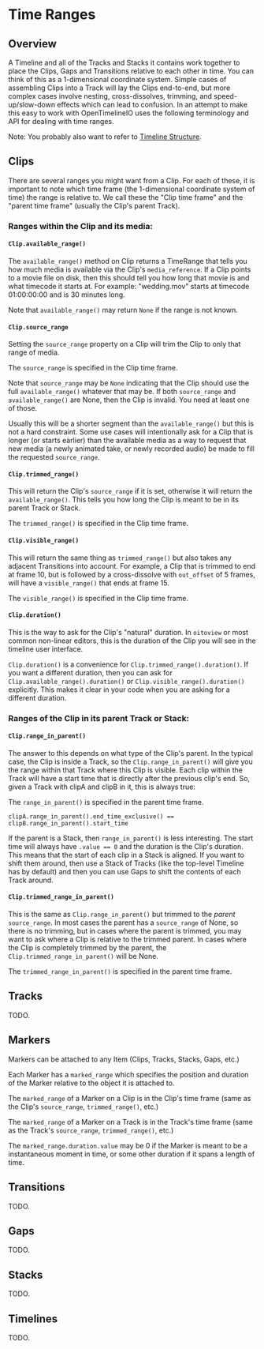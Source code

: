 # Time Ranges

## Overview

A Timeline and all of the Tracks and Stacks it contains work together to place
the Clips, Gaps and Transitions relative to each other in time. You can think
of this as a 1-dimensional coordinate system. Simple cases of assembling Clips
into a Track will lay the Clips end-to-end, but more complex cases involve
nesting, cross-dissolves, trimming, and speed-up/slow-down effects which can
lead to confusion. In an attempt to make this easy to work with OpenTimelineIO 
uses the following terminology and API for dealing with time ranges.

Note: You probably also want to refer to [Timeline Structure](otio-timeline-structure.html).

## Clips

There are several ranges you might want from a Clip. For each of these, it is
important to note which time frame (the 1-dimensional coordinate system of time)
the range is relative to. We call these the "Clip time frame" and the "parent
time frame" (usually the Clip's parent Track).

### Ranges within the Clip and its media:

#### `Clip.available_range()`

The `available_range()` method on Clip returns a TimeRange that tells you
how much media is available via the Clip's `media_reference`. If a Clip 
points to a movie file on disk, then this should tell you how long that 
movie is and what timecode it starts at. For example: "wedding.mov" starts 
at timecode 01:00:00:00 and is 30 minutes long.

Note that `available_range()` may return `None` if the range is not known.

#### `Clip.source_range`

Setting the `source_range` property on a Clip will trim the Clip to only 
that range of media.

The `source_range` is specified in the Clip time frame.

Note that `source_range` may be `None` indicating that the Clip should use
the full `available_range()` whatever that may be. If both `source_range`
and `available_range()` are None, then the Clip is invalid. You need at
least one of those.

Usually this will be a shorter segment than the `available_range()` but this
is not a hard constraint. Some use cases will intentionally ask for
a Clip that is longer (or starts earlier) than the available media as a way
to request that new media (a newly animated take, or newly recorded audio) 
be made to fill the requested `source_range`.

#### `Clip.trimmed_range()`

This will return the Clip's `source_range` if it is set, otherwise it will
return the `available_range()`. This tells you how long the Clip is meant to
be in its parent Track or Stack.

The `trimmed_range()` is specified in the Clip time frame.

#### `Clip.visible_range()`

This will return the same thing as `trimmed_range()` but also takes any 
adjacent Transitions into account. For example, a Clip that is trimmed to 
end at frame 10, but is followed by a cross-dissolve with `out_offset` of 5
frames, will have a `visible_range()` that ends at frame 15.

The `visible_range()` is specified in the Clip time frame.

#### `Clip.duration()`

This is the way to ask for the Clip's "natural" duration. In `oitoview` or
most common non-linear editors, this is the duration of the Clip you will
see in the timeline user interface.

`Clip.duration()` is a convenience for `Clip.trimmed_range().duration()`.
If you want a
different duration, then you can ask for `Clip.available_range().duration()`
or `Clip.visible_range().duration()` explicitly. This makes it clear in your
code when you are asking for a different duration.

### Ranges of the Clip in its parent Track or Stack:

#### `Clip.range_in_parent()`

The answer to this depends on what type of the Clip's parent. In the
typical case, the Clip is inside a Track, so the `Clip.range_in_parent()`
will give you the range within that Track where this Clip is visible.
Each clip within the Track will have a start time that is directly after
the previous clip's end. So, given a Track with clipA and clipB in it,
this is always true:

The `range_in_parent()` is specified in the parent time frame.

`clipA.range_in_parent().end_time_exclusive() == clipB.range_in_parent().start_time`

If the parent is a Stack, then `range_in_parent()` is less interesting. The
start time will always have `.value == 0` and the duration is the Clip's 
duration. This means that the start of each clip in a Stack is aligned. If you 
want to shift them around, then use a Stack of Tracks (like the top-level 
Timeline has by default) and then you can use Gaps to shift the contents of each
Track around.

#### `Clip.trimmed_range_in_parent()`

This is the same as `Clip.range_in_parent()` but trimmed to the *parent*
`source_range`. In most cases the parent has a `source_range` of None, so
there is no trimming, but in cases where the parent is trimmed, you may
want to ask where a Clip is relative to the trimmed parent. In cases where
the Clip is completely trimmed by the parent, the 
`Clip.trimmed_range_in_parent()` will be None.

The `trimmed_range_in_parent()` is specified in the parent time frame.

## Tracks

TODO.

## Markers

Markers can be attached to any Item (Clips, Tracks, Stacks, Gaps, etc.)

Each Marker has a `marked_range` which specifies the position and duration of
the Marker relative to the object it is attached to.

The `marked_range` of a Marker on a Clip is in the Clip's time frame (same as 
the Clip's `source_range`, `trimmed_range()`, etc.)

The `marked_range` of a Marker on a Track is in the Track's time frame (same as 
the Track's `source_range`, `trimmed_range()`, etc.)

The `marked_range.duration.value` may be 0 if the Marker is meant to be a
instantaneous moment in time, or some other duration if it spans a length of 
time.

## Transitions

TODO.

## Gaps

TODO.

## Stacks

TODO.

## Timelines

TODO.
